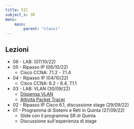 ```yaml
---
title: 5IC
subject_s: SR
menu:
    main:
        parent: "classi"
---
```


## Lezioni

* 06 - LAB: (07/10/22)
* 05 - Ripasso IP (06/10/22)
    * Cisco CCNA: 7.1.2 - 7.1.4
* 04 - Ripasso IP (04/10/22)
    * Cisco CCNA: 6.2 - 6.4, 7.1.1
* 03 - LAB: VLAN (30/09/22)
    * [Dispensa VLAN](https://classroom.google.com/c/NTI4MDk2ODM5MjQw/m/NTUxMjM5ODgwMDYy/details)
    * [Attività Packet Tracer](https://classroom.google.com/c/NTI4MDk2ODM5MjQw/m/NTUxMjQwMjY4NTc4/details)
* 02 - Ripasso IP Cisco 6.1, discussione stage (29/09/22)
* 01 - Programma di Sistemi e Reti in Quinta (27/09/22)
    * Slide con il programma SR di Quinta
    * Discussione sull'esperienza di stage